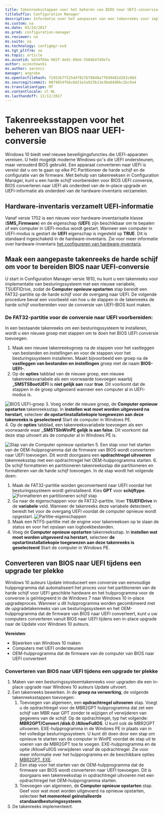 ```yaml
---
title: Takenreeksstappen voor het beheren van BIOS naar UEFI-conversie
titleSuffix: Configuration Manager
description: Informatie over het aanpassen van een takenreeks voor implementatie van besturingssysteem voorbereiden van een FAT32-partitie voor de overgang naar UEFI.
ms.custom: na
ms.date: 03/24/2017
ms.prod: configuration-manager
ms.reviewer: na
ms.suite: na
ms.technology: configmgr-osd
ms.tgt_pltfrm: na
ms.topic: article
ms.assetid: bd3df04a-902f-4e91-89eb-5584b47d9efa
author: aczechowski
ms.author: aaroncz
manager: angrobe
ms.openlocfilehash: f2d53b7f525d4f827b78840a7f0d9482d203c08d
ms.sourcegitcommit: 08f9854fb6c6d21e1e923b13e38a64d0bc2bc9a4
ms.translationtype: MT
ms.contentlocale: nl-NL
ms.lasthandoff: 12/12/2017
---
```

# <a name="task-sequence-steps-to-manage-bios-to-uefi-conversion"></a>Takenreeksstappen voor het beheren van BIOS naar UEFI-conversie
Windows 10 biedt veel nieuwe beveiligingsfuncties die UEFI-apparaten vereisen. U hebt mogelijk moderne Windows-pc's die UEFI ondersteunen, maar verouderd BIOS gebruikt. Een apparaat converteren naar UEFI is vereist dat u om te gaan op elke PC Partitioneer de harde schijf en de configuratie van de firmware. Met behulp van takenreeksen in Configuration Manager, kunt u een harde schijf voorbereiden voor BIOS UEFI conversie, BIOS converteren naar UEFI als onderdeel van de in-place upgrade en UEFI-informatie als onderdeel van de hardware-inventaris verzamelen.

## <a name="hardware-inventory-collects-uefi-information"></a>Hardware-inventaris verzamelt UEFI-informatie
Vanaf versie 1702 is een nieuwe voor hardware-inventarisatie klasse (**SMS_Firmware**) en de eigenschap (**UEFI**) zijn beschikbaar om te bepalen of een computer in UEFI-modus wordt gestart. Wanneer een computer in UEFI-modus is gestart de **UEFI** eigenschap is ingesteld op **TRUE**. Dit is standaard ingeschakeld in de hardware-inventaris. Zie voor meer informatie over hardware-inventaris [het configureren van hardware-inventaris](/sccm/core/clients/manage/inventory/configure-hardware-inventory).

## <a name="create-a-custom-task-sequence-to-prepare-the-hard-drive-for-bios-to-uefi-conversion"></a>Maak een aangepaste takenreeks de harde schijf om voor te bereiden BIOS naar UEFI-conversie
U start in Configuration Manager versie 1610, nu kunt u een takenreeks voor implementatie van besturingssysteem met een nieuwe variabele, TSUEFIDrive, zodat de **Computer opnieuw opstarten** stap bereidt een FAT32-partitie op de harde schijf voor de overgang naar UEFI. De volgende procedure bevat een voorbeeld van hoe u de stappen in de takenreeks de harde schijf voorbereiden voor de conversie van UEFI-BIOS kunt maken.

### <a name="to-prepare-the-fat32-partition-for-the-conversion-to-uefi"></a>De FAT32-partitie voor de conversie naar UEFI voorbereiden:
In een bestaande takenreeks om een besturingssysteem te installeren, wordt u een nieuwe groep met stappen om te doen het BIOS UEFI conversie toevoegen.

1. Maak een nieuwe takenreeksgroep na de stappen voor het vastleggen van bestanden en instellingen en voor de stappen voor het besturingssysteem installeren. Maakt bijvoorbeeld een groep na de **vastleggen van bestanden en instellingen** groep met de naam **BIOS-UEFI-**.
2. Op de **opties** tabblad van de nieuwe groep, een nieuwe takenreeksvariabele als een voorwaarde toevoegen waarbij **_SMSTSBootUEFI** is **niet gelijk aan** naar **true**. Dit voorkomt dat de stappen in de groep uitgevoerd wanneer een computer al in UEFI-modus is.

  ![BIOS UEFI-groep](../../core/get-started/media/BIOS-to-UEFI-group.png)
3. Voeg onder de nieuwe groep, de **Computer opnieuw opstarten** takenreeksstap. In **instellen wat moet worden uitgevoerd na herstart**, selecteer **de opstartinstallatiekopie toegewezen aan deze takenreeks is geselecteerd** Start de computer in Windows PE.  
4. Op de **opties** tabblad, een takenreeksvariabele toevoegen als een voorwaarde waar **_SMSTSInWinPE gelijk is aan false**. Dit voorkomt dat deze stap uitvoert als de computer al in Windows PE is.

  ![Stap van de Computer opnieuw opstarten](../../core/get-started/media/restart-in-windows-pe.png)
5. Een stap voor het starten van de OEM-hulpprogramma dat de firmware van BIOS wordt converteren naar UEFI toevoegen. Dit wordt doorgaans een **opdrachtregel uitvoeren** takenreeksstap met een opdrachtregel het OEM-hulpprogramma starten.
6. De schijf formatteren en partitioneren takenreeksstap die partitioneren en formatteren van de harde schijf toevoegen. In de stap wordt het volgende doen:
  1. Maak de FAT32-partitie worden geconverteerd naar UEFI voordat het besturingssysteem wordt geïnstalleerd. Kies **GPT** voor **schijftype**.
    ![Formatteren en partitioneren schijf stap](../media/format-and-partition-disk.png)
  2. Ga naar de eigenschappen voor de FAT32-partitie. Voer **TSUEFIDrive** in de **variabele** veld. Wanneer de takenreeks deze variabele detecteert, bereidt het voor de overgang UEFI voordat de computer opnieuw wordt opgestart.
    ![Partitie-eigenschappen](../../core/get-started/media/partition-properties.png)
  3. Maak een NTFS-partitie met de engine voor takenreeksen op te slaan de status en voor het opslaan van logboekbestanden.
7. Voeg de **Computer opnieuw opstarten** takenreeksstap. In **instellen wat moet worden uitgevoerd na herstart**, selecteer **de opstartinstallatiekopie toegewezen aan deze takenreeks is geselecteerd** Start de computer in Windows PE.  

## <a name="convert-from-bios-to-uefi-during-an-in-place-upgrade"></a>Converteren van BIOS naar UEFI tijdens een upgrade ter plekke
Windows 10 auteurs Update introduceert een conversie van eenvoudige hulpprogramma dat automatiseert het proces voor het partitioneren van de harde schijf voor UEFI geschikte hardware en het hulpprogramma voor de conversie is geïntegreerd in de Windows 7 naar Windows 10 in-place upgradeproces. Wanneer u dit hulpprogramma worden gecombineerd met de upgradetakenreeks van uw besturingssysteem en het OEM-hulpprogramma dat de firmware van BIOS naar UEFI converteert, kunt u uw computers converteren vanuit BIOS naar UEFI tijdens een in-place upgrade naar de Update voor Windows 10 auteurs.

**Vereisten**:
- Bijwerken van Windows 10 maken
- Computers met UEFI ondersteunen
- OEM-hulpprogramma dat de firmware van de computer van BIOS naar UEFI converteert

### <a name="to-convert-from-bios-to-uefi-during-an-in-place-upgrade"></a>Converteren van BIOS naar UEFI tijdens een upgrade ter plekke
1. Maken van een besturingssysteemtakenreeks voor upgraden die een in-place upgrade naar Windows 10 auteurs Update uitvoert.
2. Een takenreeks bewerken. In de **groep na verwerking**, de volgende takenreeksstappen toevoegen:
   1. Toevoegen van algemeen, een **opdrachtregel uitvoeren** stap. Voegt u de opdrachtregel voor de MBR2GPT hulpprogramma dat zet een schijf van MBR naar GPT zonder te wijzigen of verwijderen van gegevens van de schijf. Op de opdrachtregel, typ het volgende:  **MBR2GPT/Convert /disk:0 /AllowFullOS**. U kunt ook de MBR2GPT uitvoeren. EXE-hulpprogramma in de Windows PE in plaats van in het volledige besturingssysteem. U kunt dit doen door een stap om opnieuw te starten van de computer in WinPE voordat de stap uit te voeren van de MBR2GPT toe te voegen. EXE-hulpprogramma en de optie /AllowFullOS verwijderen vanaf de opdrachtregel. Zie voor meer informatie over het hulpprogramma en de beschikbare opties [MBR2GPT. EXE](https://technet.microsoft.com/itpro/windows/deploy/mbr-to-gpt).
   2. Een stap voor het starten van de OEM-hulpprogramma dat de firmware van BIOS wordt converteren naar UEFI toevoegen. Dit is doorgaans een takenreeksstap in opdrachtregel uitvoeren met een opdrachtregel het OEM-hulpprogramma starten.
   3. Toevoegen van algemeen, de **Computer opnieuw opstarten** stap. Geef voor wat moet worden uitgevoerd na opnieuw opstarten, selecteer **het momenteel geïnstalleerde standaardbesturingssysteem**.
3. De takenreeks implementeert.
